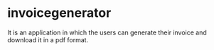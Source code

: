 # invoicegenerator
It is an application in which the users can generate their invoice and download it in a pdf format.
